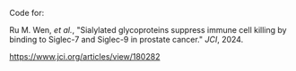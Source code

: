 Code for: 

Ru M. Wen, *et al.*, "Sialylated glycoproteins suppress immune cell killing by binding to Siglec-7 and Siglec-9 in prostate cancer." *JCI*, 2024.

https://www.jci.org/articles/view/180282

